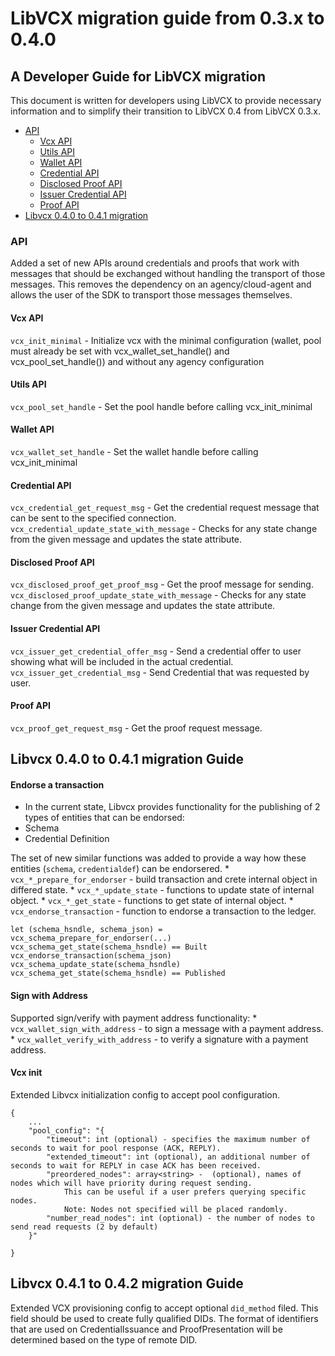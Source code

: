 # LibVCX migration guide from 0.3.x to 0.4.0

## A Developer Guide for LibVCX migration

This document is written for developers using LibVCX to provide necessary information and
to simplify their transition to LibVCX 0.4 from LibVCX 0.3.x.

* [API]()
    * [Vcx API](#vcx-api)
    * [Utils API](#utils-api)
    * [Wallet API](#wallet-api)
    * [Credential API](#credential-api)
    * [Disclosed Proof API](#disclosed-proof-api)
    * [Issuer Credential API](#issuer-credential-api)
    * [Proof API](#proof-api)
* [Libvcx 0.4.0 to 0.4.1 migration](#libvcx-040-to-041-migration-guide)


### API

Added a set of new APIs around credentials and proofs that work with messages that should be exchanged without handling the transport of those messages.
This removes the dependency on an agency/cloud-agent and allows the user of the SDK to transport those messages themselves. 


#### Vcx API

`vcx_init_minimal` - Initialize vcx with the minimal configuration (wallet, pool must already be set with  vcx_wallet_set_handle() and vcx_pool_set_handle()) and without any agency configuration


#### Utils API

`vcx_pool_set_handle` - Set the pool handle before calling vcx_init_minimal


#### Wallet API

`vcx_wallet_set_handle` - Set the wallet handle before calling vcx_init_minimal

#### Credential API

`vcx_credential_get_request_msg` - Get the credential request message that can be sent to the specified connection.
`vcx_credential_update_state_with_message` - Checks for any state change from the given message and updates the  state attribute.


#### Disclosed Proof API

`vcx_disclosed_proof_get_proof_msg` - Get the proof message for sending.
`vcx_disclosed_proof_update_state_with_message` -  Checks for any state change from the given message and updates the  state attribute.


#### Issuer Credential API

`vcx_issuer_get_credential_offer_msg` - Send a credential offer to user showing what will be included in the actual credential.
`vcx_issuer_get_credential_msg` - Send Credential that was requested by user.


#### Proof API

`vcx_proof_get_request_msg` - Get the proof request message.


## Libvcx 0.4.0 to 0.4.1 migration Guide

#### Endorse a transaction 

* In the current state, Libvcx provides functionality for the publishing of 2 types of entities that can be endorsed:
* Schema
* Credential Definition

The set of new similar functions was added to provide a way how these entities (`schema`, `credentialdef`) can be endorsered.
    * `vcx_*_prepare_for_endorser` - build transaction and crete internal object in differed state.
    * `vcx_*_update_state` - functions to update state of internal object.
    * `vcx_*_get_state` - functions to get state of internal object.
    * `vcx_endorse_transaction` - function to endorse a transaction to the ledger.

```
let (schema_hsndle, schema_json) = vcx_schema_prepare_for_endorser(...)
vcx_schema_get_state(schema_hsndle) == Built
vcx_endorse_transaction(schema_json)
vcx_schema_update_state(schema_hsndle)
vcx_schema_get_state(schema_hsndle) == Published
```

#### Sign with Address

Supported sign/verify with payment address functionality:
    * `vcx_wallet_sign_with_address` - to sign a message with a payment address.
    * `vcx_wallet_verify_with_address` - to verify a signature with a payment address.
    
#### Vcx init

Extended Libvcx initialization config to accept pool configuration.
```
{
    ...
    "pool_config": "{
        "timeout": int (optional) - specifies the maximum number of seconds to wait for pool response (ACK, REPLY).
        "extended_timeout": int (optional), an additional number of seconds to wait for REPLY in case ACK has been received.
        "preordered_nodes": array<string> -  (optional), names of nodes which will have priority during request sending.
            This can be useful if a user prefers querying specific nodes.
            Note: Nodes not specified will be placed randomly.
        "number_read_nodes": int (optional) - the number of nodes to send read requests (2 by default)
    }"

}
```

## Libvcx 0.4.1 to 0.4.2 migration Guide

Extended VCX provisioning config to accept optional `did_method` filed. 
This field should be used to create fully qualified DIDs.
The format of identifiers that are used on CredentialIssuance and ProofPresentation will be determined based on the type of remote DID.
